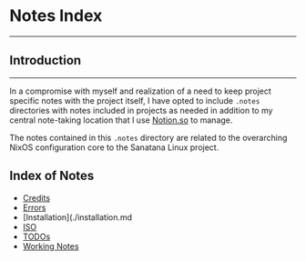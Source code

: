 # Notes Index

---

## Introduction

---

In a compromise with myself and realization of a need to keep project specific notes with the project itself, I have opted to include `.notes` directories with notes included in projects as needed in addition to my central note-taking location that I use [Notion.so](https://notion.so) to manage.

The notes contained in this `.notes` directory are related to the overarching NixOS configuration core to the Sanatana Linux project.

## Index of Notes

- [Credits](./credits.md)
- [Errors](./errors/index.md)
- [Installation](./installation.md
- [ISO](./iso.md)
- [TODOs](./todo/index.md)
- [Working Notes](./working-notes.md)
